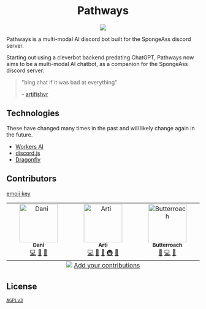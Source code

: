 <!-- markdownlint-disable -->
<h1 align="center">Pathways</h1>
<p align="center">
  <a href="https://skillicons.dev">
    <img src="https://skillicons.dev/icons?i=discordjs,cloudflare,bun" />
  </a>
</p>
<!-- markdownlint-restore -->
Pathways is a multi-modal AI discord bot built for the SpongeAss discord server.

Starting out using a cleverbot backend predating ChatGPT, Pathways now aims to be a multi-modal AI chatbot, as a companion for the SpongeAss discord server.

> "bing chat if it was bad at everything"
>
> \- [artifishvr](https://github.com/artifishvr)

## Technologies

These have changed many times in the past and will likely change again in the future.

- [Workers AI](https://ai.cloudflare.com/)
- [discord.js](https://discord.js.org)
- [Dragonfly](https://www.dragonflydb.io/)

## Contributors

[emoji key](https://allcontributors.org/docs/en/emoji-key)

<!-- ALL-CONTRIBUTORS-LIST:START - Do not remove or modify this section -->
<!-- prettier-ignore-start -->
<!-- markdownlint-disable -->
<table>
  <tbody>
    <tr>
      <td align="center" valign="top" width="14.28%"><a href="https://www.danny.works/"><img src="https://avatars.githubusercontent.com/u/28845225?v=4?s=100" width="100px;" alt="Dani"/><br /><sub><b>Dani</b></sub></a><br /><a href="https://github.com/spongedsc/pathways/commits?author=daniwasonline" title="Code">💻</a> <a href="#ideas-daniwasonline" title="Ideas, Planning, & Feedback">🤔</a> <a href="https://github.com/spongedsc/pathways/pulls?q=is%3Apr+reviewed-by%3Adaniwasonline" title="Reviewed Pull Requests">👀</a></td>
      <td align="center" valign="top" width="14.28%"><a href="https://github.com/artifishvr"><img src="https://avatars.githubusercontent.com/u/59352535?v=4?s=100" width="100px;" alt="Arti"/><br /><sub><b>Arti</b></sub></a><br /><a href="https://github.com/spongedsc/pathways/commits?author=artifishvr" title="Code">💻</a> <a href="#ideas-artifishvr" title="Ideas, Planning, & Feedback">🤔</a> <a href="https://github.com/spongedsc/pathways/pulls?q=is%3Apr+reviewed-by%3Aartifishvr" title="Reviewed Pull Requests">👀</a> <a href="#infra-artifishvr" title="Infrastructure (Hosting, Build-Tools, etc)">🚇</a> <a href="#design-artifishvr" title="Design">🎨</a></td>
      <td align="center" valign="top" width="14.28%"><a href="https://github.com/Butterroach"><img src="https://avatars.githubusercontent.com/u/111113093?v=4?s=100" width="100px;" alt="Butterroach"/><br /><sub><b>Butterroach</b></sub></a><br /><a href="https://github.com/spongedsc/pathways/issues?q=author%3AButterroach" title="Bug reports">🐛</a> <a href="https://github.com/spongedsc/pathways/commits?author=Butterroach" title="Code">💻</a> <a href="#ideas-Butterroach" title="Ideas, Planning, & Feedback">🤔</a></td>
    </tr>
  </tbody>
  <tfoot>
    <tr>
      <td align="center" size="13px" colspan="7">
        <img src="https://raw.githubusercontent.com/all-contributors/all-contributors-cli/1b8533af435da9854653492b1327a23a4dbd0a10/assets/logo-small.svg">
          <a href="https://all-contributors.js.org/docs/en/bot/usage">Add your contributions</a>
        </img>
      </td>
    </tr>
  </tfoot>
</table>

<!-- markdownlint-restore -->
<!-- prettier-ignore-end -->

<!-- ALL-CONTRIBUTORS-LIST:END -->

## License

[`AGPLv3`](https://choosealicense.com/licenses/agpl-3.0)
